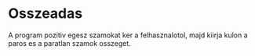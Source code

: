 # Osszeadas

A program pozitiv egesz szamokat ker a felhasznalotol, majd kiirja kulon a paros es a paratlan szamok osszeget.

